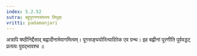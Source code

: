 ```yaml
---
index: 5.2.52
sutra: बहुपूगगणसंघस्य तिथुक्
vritti: padamanjari
---
```


 अत्रापि षष्ठीनिर्द्देसाद् बह्वादीनामेवागमित्वम्। पूगसङ्घयोरित्यादिरेक एव ग्रन्थ। इह बह्वीनां पूरणीति पूर्ववड्डट् प्रत्ययः पुवद्भावश्च ॥